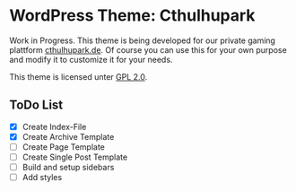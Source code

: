 # WordPress Theme: Cthulhupark

Work in Progress. This theme is being developed for our private gaming plattform [cthulhupark.de](https://cthulhupark.de). Of course you can use this for your own purpose and modify it to customize it for your needs. 

This theme is licensed unter [GPL 2.0](http://www.gnu.org/licenses/gpl-2.0.html).

## ToDo List

- [x] Create Index-File
- [x] Create Archive Template
- [ ] Create Page Template
- [ ] Create Single Post Template
- [ ] Build and setup sidebars
- [ ] Add styles